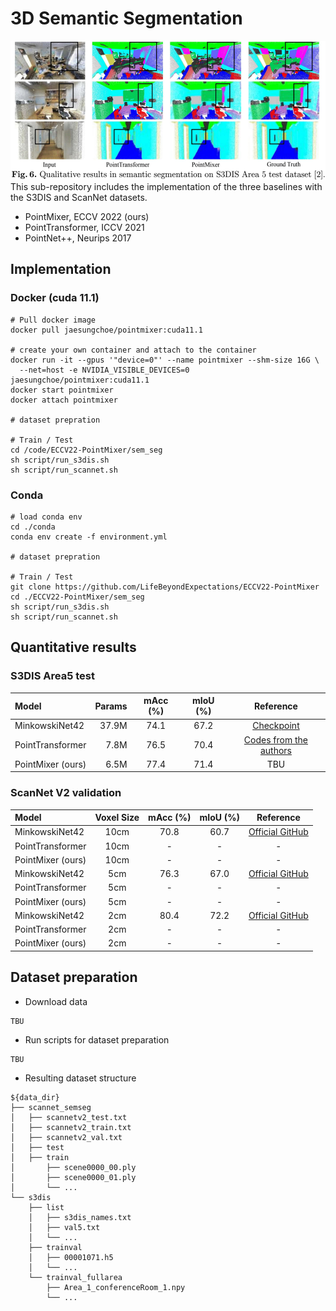 # 3D Semantic Segmentation 
<img src="./fig/semseg.JPG" width="534" height="222"> <br/>
This sub-repository includes the implementation of the three baselines with the S3DIS and ScanNet datasets.
- PointMixer, ECCV 2022 (ours)
- PointTransformer, ICCV 2021 
- PointNet++, Neurips 2017

## Implementation
### Docker (cuda 11.1)
```
# Pull docker image
docker pull jaesungchoe/pointmixer:cuda11.1

# create your own container and attach to the container
docker run -it --gpus '"device=0"' --name pointmixer --shm-size 16G \
  --net=host -e NVIDIA_VISIBLE_DEVICES=0 jaesungchoe/pointmixer:cuda11.1
docker start pointmixer
docker attach pointmixer

# dataset prepration 

# Train / Test
cd /code/ECCV22-PointMixer/sem_seg
sh script/run_s3dis.sh 
sh script/run_scannet.sh 
```
### Conda
```
# load conda env
cd ./conda
conda env create -f environment.yml

# dataset prepration 

# Train / Test
git clone https://github.com/LifeBeyondExpectations/ECCV22-PointMixer
cd ./ECCV22-PointMixer/sem_seg
sh script/run_s3dis.sh 
sh script/run_scannet.sh 
```

## Quantitative results
### S3DIS Area5 test
| Model                             | Params | mAcc (%) | mIoU (%) | Reference |
|:----------------------------------|--------------------:|:--------:|:--------:|:---------:|
| MinkowskiNet42 | 37.9M  | 74.1 | 67.2 | [Checkpoint](https://postechackr-my.sharepoint.com/:u:/g/personal/p0125ch_postech_ac_kr/EZcO0DH6QeNGgIwGFZsmL-4BAlikmHAHlBs4JBcS5XfpVQ?download=1) |
| PointTransformer                  | 7.8M   | 76.5 | 70.4 | [Codes from the authors](https://github.com/POSTECH-CVLab/point-transformer) |
| PointMixer (ours)                 | 6.5M   | 77.4 | 71.4 | TBU |

### ScanNet V2 validation
| Model                             | Voxel Size  | mAcc (%) | mIoU (%) | Reference |
|:----------------------------------|:-----------:|:--------:|:--------:|:---------:|
| MinkowskiNet42    | 10cm | 70.8 | 60.7 | [Official GitHub](https://github.com/chrischoy/SpatioTemporalSegmentation) |
| PointTransformer  | 10cm | - | - | - |
| PointMixer (ours) | 10cm | - | - | - |
| MinkowskiNet42    | 5cm | 76.3 | 67.0 | [Official GitHub](https://github.com/chrischoy/SpatioTemporalSegmentation) |
| PointTransformer  | 5cm | - | - | - |
| PointMixer (ours) | 5cm | - | - | - |
| MinkowskiNet42    | 2cm | 80.4 | 72.2 | [Official GitHub](https://github.com/chrischoy/SpatioTemporalSegmentation) |
| PointTransformer  | 2cm | - | - | - |
| PointMixer (ours) | 2cm | - | - | - |

## Dataset preparation
- Download data
```
TBU
```
- Run scripts for dataset preparation
```
TBU
```
- Resulting dataset structure
```
${data_dir}
├── scannet_semseg
│   ├── scannetv2_test.txt
│   ├── scannetv2_train.txt
│   ├── scannetv2_val.txt
│   ├── test
│   ├── train
│       ├── scene0000_00.ply
│       ├── scene0000_01.ply
│       └── ...
└── s3dis
    ├── list
    │   ├── s3dis_names.txt
    │   ├── val5.txt
    │   └── ...
    ├── trainval
    │   ├── 00001071.h5
    │   └── ...
    └── trainval_fullarea
        ├── Area_1_conferenceRoom_1.npy
        └── ...
```
